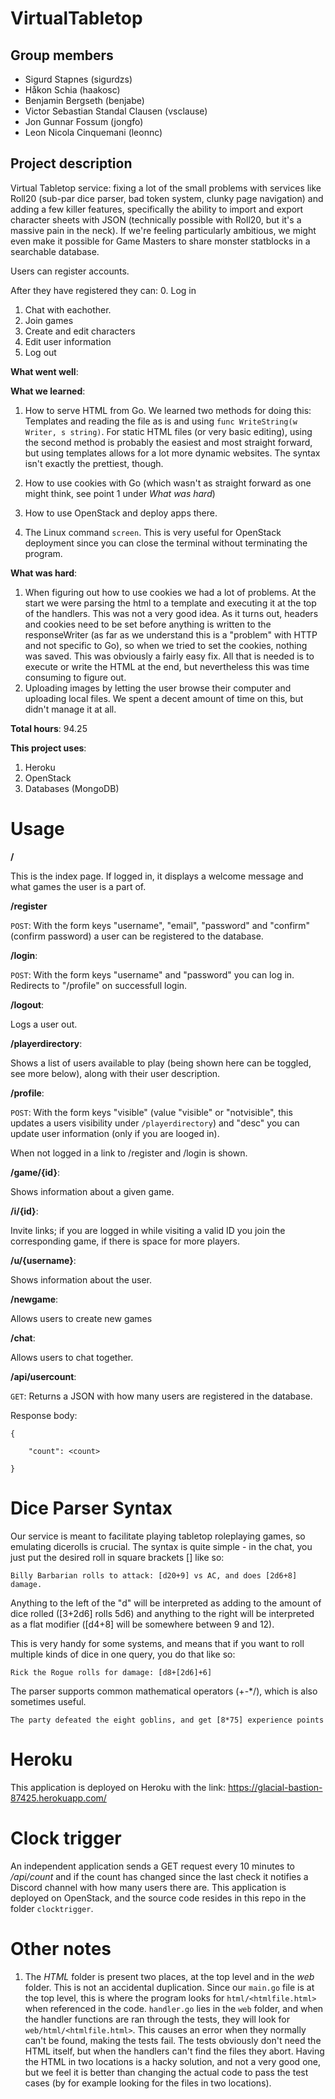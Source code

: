 # VirtualTabletop
## Group members
- Sigurd Stapnes (sigurdzs)
- Håkon Schia (haakosc)
- Benjamin Bergseth (benjabe)
- Victor Sebastian Standal Clausen (vsclause)
- Jon Gunnar Fossum (jongfo)
- Leon Nicola Cinquemani (leonnc)

## Project description

Virtual Tabletop service: fixing a lot of the small problems with services like Roll20 (sub-par dice parser, bad token system, clunky page navigation) and adding a few killer features, specifically the ability to import and export character sheets with JSON (technically possible with Roll20, but it's a massive pain in the neck). If we're feeling particularly ambitious, we might even make it possible for Game Masters to share monster statblocks in a searchable database.

Users can register accounts.

After they have registered they can:
0. Log in
1. Chat with eachother.
2. Join games
3. Create and edit characters
4. Edit user information
5. Log out


**What went well**:


**What we learned**:
1. How to serve HTML from Go. We learned two methods for doing this: Templates and reading the file as is and using ```func WriteString(w Writer, s string)```. For static HTML files (or very basic editing), using the second method is probably the easiest and most straight forward, but using templates allows for a lot more dynamic websites. The syntax isn't exactly the prettiest, though.

2. How to use cookies with Go (which wasn't as straight forward as one might think, see point 1 under *What was hard*)

3. How to use OpenStack and deploy apps there.

4. The Linux command ```screen```. This is very useful for OpenStack deployment since you can close the terminal without terminating the program.


**What was hard**:
1. When figuring out how to use cookies we had a lot of problems. At the start we were parsing the html to a template and executing it at the top of the handlers. This was not a very good idea. As it turns out, headers and cookies need to be set before anything is written to the responseWriter (as far as we understand this is a "problem" with HTTP and not specific to Go), so when we tried to set the cookies, nothing was saved. This was obviously a fairly easy fix. All that is needed is to execute or write the HTML at the end, but nevertheless this was time consuming to figure out.
2. Uploading images by letting the user browse their computer and uploading local files. We spent a decent amount of time on this, but didn't manage it at all.

**Total hours**:
94.25

**This project uses**:
1. Heroku
2. OpenStack
3. Databases (MongoDB)

# Usage
**/**

This is the index page. If logged in, it displays a welcome message and what games the user is a part of.

**/register**

```POST```: With the form keys "username", "email", "password" and "confirm" (confirm password) a user can be registered to the database.

**/login**:

```POST```: With the form keys "username" and "password" you can log in. Redirects to "/profile" on successfull login.


**/logout**:

Logs a user out.


**/playerdirectory**:

Shows a list of users available to play (being shown here can be toggled, see more below), along with their user description.


**/profile**:

```POST```: With the form keys "visible" (value "visible" or "notvisible", this updates a users visibility under ```/playerdirectory```) and "desc" you can update user information (only if you are looged in).

When not logged in a link to /register and /login is shown.


**/game/{id}**:

Shows information about a given game.


**/i/{id}**:

Invite links; if you are logged in while visiting a valid ID you join the corresponding game, if there is space for more players.


**/u/{username}**:

Shows information about the user.


**/newgame**:

Allows users to create new games


**/chat**:

Allows users to chat together.


**/api/usercount**:

```GET```: Returns a JSON with how many users are registered in the database.

Response body:


```
{

    "count": <count>
    
}
```

# Dice Parser Syntax

Our service is meant to facilitate playing tabletop roleplaying games, so emulating dicerolls is crucial. The syntax is quite simple - in the chat, you just put the desired roll in square brackets [] like so:

```
Billy Barbarian rolls to attack: [d20+9] vs AC, and does [2d6+8] damage.
```


Anything to the left of the "d" will be interpreted as adding to the amount of dice rolled ([3+2d6] rolls 5d6) and anything to the right will be interpreted as a flat modifier ([d4+8] will be somewhere between 9 and 12).

This is very handy for some systems, and means that if you want to roll multiple kinds of dice in one query, you do that like so:

```
Rick the Rogue rolls for damage: [d8+[2d6]+6]
```

The parser supports common mathematical operators (+-*/), which is also sometimes useful.

```
The party defeated the eight goblins, and get [8*75] experience points
```


# Heroku
This application is deployed on Heroku with the link: https://glacial-bastion-87425.herokuapp.com/


# Clock trigger
An independent application sends a GET request every 10 minutes to */api/count* and if the count has changed since the last check it notifies a Discord channel with how many users there are. This application is deployed on OpenStack, and the source code resides
in this repo in the folder ```clocktrigger```.


# Other notes
1. The *HTML* folder is present two places, at the top level and in the *web* folder. This is not an accidental duplication. Since our ```main.go``` file is at the top level, this is where the program looks for ```html/<htmlfile.html>``` when referenced in the code. ```handler.go``` lies in the ```web``` folder, and when the handler functions are ran through the tests, they will look for ```web/html/<htmlfile.html>```. This causes an error when they normally can't be found, making the tests fail. The tests obviously don't need the HTML itself, but when the handlers can't find the files they abort. Having the HTML in two locations is a hacky solution, and not a very good one, but we feel it is better than changing the actual code to pass the test cases (by for example looking for the files in two locations). 
